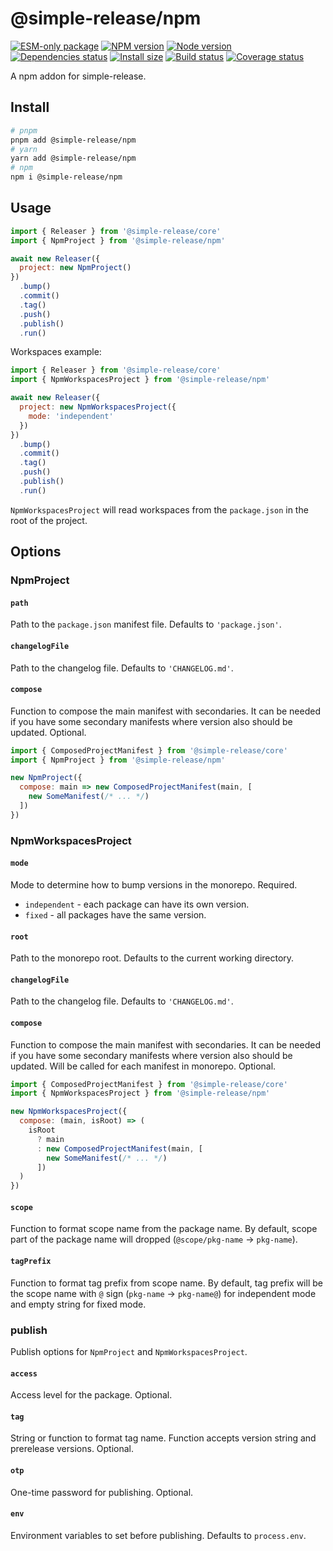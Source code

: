# @simple-release/npm

[![ESM-only package][package]][package-url]
[![NPM version][npm]][npm-url]
[![Node version][node]][node-url]
[![Dependencies status][deps]][deps-url]
[![Install size][size]][size-url]
[![Build status][build]][build-url]
[![Coverage status][coverage]][coverage-url]

[package]: https://img.shields.io/badge/package-ESM--only-ffe536.svg
[package-url]: https://nodejs.org/api/esm.html

[npm]: https://img.shields.io/npm/v/@simple-release/npm.svg
[npm-url]: https://www.npmjs.com/package/@simple-release/npm

[node]: https://img.shields.io/node/v/@simple-release/npm.svg
[node-url]: https://nodejs.org

[deps]: https://img.shields.io/librariesio/release/npm/@simple-release/npm
[deps-url]: https://libraries.io/npm/@simple-release%2Fnpm/tree

[size]: https://packagephobia.com/badge?p=@simple-release/npm
[size-url]: https://packagephobia.com/result?p=@simple-release/npm

[build]: https://img.shields.io/github/actions/workflow/status/TrigenSoftware/simple-release/tests.yml?branch=main
[build-url]: https://github.com/TrigenSoftware/simple-release/actions

[coverage]: https://coveralls.io/repos/github/TrigenSoftware/simple-release/badge.svg?branch=main
[coverage-url]: https://coveralls.io/github/TrigenSoftware/simple-release?branch=main

A npm addon for simple-release.

## Install

```bash
# pnpm
pnpm add @simple-release/npm
# yarn
yarn add @simple-release/npm
# npm
npm i @simple-release/npm
```

## Usage

```js
import { Releaser } from '@simple-release/core'
import { NpmProject } from '@simple-release/npm'

await new Releaser({
  project: new NpmProject()
})
  .bump()
  .commit()
  .tag()
  .push()
  .publish()
  .run()
```

Workspaces example:

```js
import { Releaser } from '@simple-release/core'
import { NpmWorkspacesProject } from '@simple-release/npm'

await new Releaser({
  project: new NpmWorkspacesProject({
    mode: 'independent'
  })
})
  .bump()
  .commit()
  .tag()
  .push()
  .publish()
  .run()
```

`NpmWorkspacesProject` will read workspaces from the `package.json` in the root of the project.

## Options

### NpmProject

#### `path`

Path to the `package.json` manifest file. Defaults to `'package.json'`.

#### `changelogFile`

Path to the changelog file. Defaults to `'CHANGELOG.md'`.

#### `compose`

Function to compose the main manifest with secondaries. It can be needed if you have some secondary manifests where version also should be updated. Optional.

```js
import { ComposedProjectManifest } from '@simple-release/core'
import { NpmProject } from '@simple-release/npm'

new NpmProject({
  compose: main => new ComposedProjectManifest(main, [
    new SomeManifest(/* ... */)
  ])
})
```

### NpmWorkspacesProject

#### `mode`

Mode to determine how to bump versions in the monorepo. Required.

- `independent` - each package can have its own version.
- `fixed` - all packages have the same version.

#### `root`

Path to the monorepo root. Defaults to the current working directory.

#### `changelogFile`

Path to the changelog file. Defaults to `'CHANGELOG.md'`.

#### `compose`

Function to compose the main manifest with secondaries. It can be needed if you have some secondary manifests where version also should be updated. Will be called for each manifest in monorepo. Optional.

```js
import { ComposedProjectManifest } from '@simple-release/core'
import { NpmWorkspacesProject } from '@simple-release/npm'

new NpmWorkspacesProject({
  compose: (main, isRoot) => (
    isRoot
      ? main
      : new ComposedProjectManifest(main, [
        new SomeManifest(/* ... */)
      ])
  )
})
```

#### `scope`

Function to format scope name from the package name. By default, scope part of the package name will dropped (`@scope/pkg-name` -> `pkg-name`).

#### `tagPrefix`

Function to format tag prefix from scope name. By default, tag prefix will be the scope name with `@` sign (`pkg-name` -> `pkg-name@`) for independent mode and empty string for fixed mode.

### publish

Publish options for `NpmProject` and `NpmWorkspacesProject`.

#### `access`

Access level for the package. Optional.

#### `tag`

String or function to format tag name. Function accepts version string and prerelease versions. Optional.

#### `otp`

One-time password for publishing. Optional.

#### `env`

Environment variables to set before publishing. Defaults to `process.env`.

